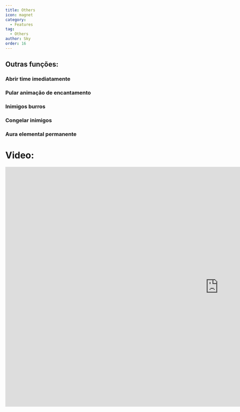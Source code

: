 ```yaml
---
title: Others
icon: magnet
category:
  - Features
tag:
  - Others
author: Sky
order: 16
---
```


## Outras funções:
### Abrir time imediatamente
### Pular animação de encantamento
### Inimigos burros
### Congelar inimigos
### Aura elemental permanente

# Video:

<div class="iframe-container"><iframe width="1328" height="747" src="https://www.youtube.com/embed/Pq0OiHN-DPg?list=PL5eI1Tb64p56g27qfYk7VuFTz4FK6YrKa" title="Korepi - World/Others" frameborder="0" allow="accelerometer; autoplay; clipboard-write; encrypted-media; gyroscope; picture-in-picture; web-share" referrerpolicy="strict-origin-when-cross-origin" allowfullscreen></iframe></div>
